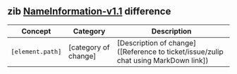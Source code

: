 ## zib [NameInformation-v1.1](https://zibs.nl/wiki/NameInformation-v1.1(2020EN)) difference

| Concept         | Category          | Description                             | 
|-----------------|-------------------|-----------------------------------------|
|`[element.path]` | [category of change] | [Description of change]([Reference to ticket/issue/zulip chat using MarkDown link])